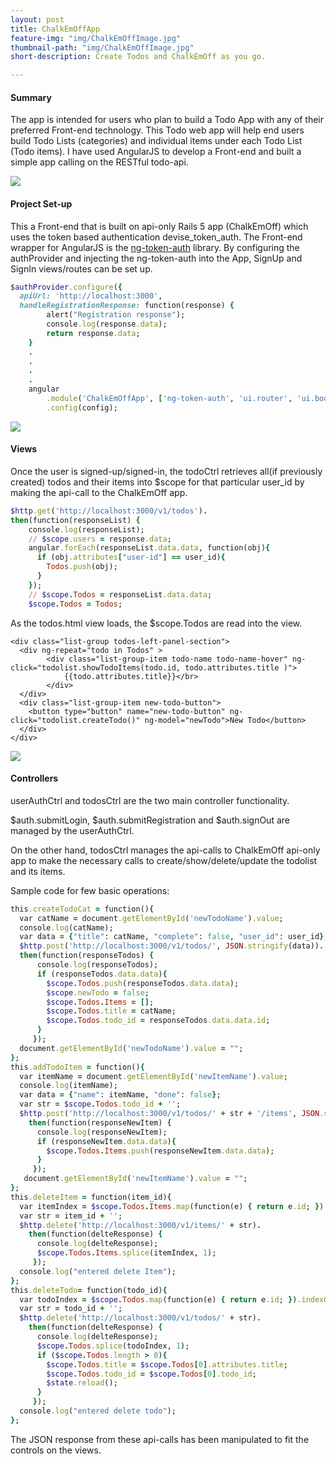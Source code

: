 ```yaml
---
layout: post
title: ChalkEmOffApp
feature-img: "img/ChalkEmOffImage.jpg"
thumbnail-path: "img/ChalkEmOffImage.jpg"
short-description: Create Todos and ChalkEmOff as you go.

---
```

#### Summary

The app is intended for users who plan to build a Todo App with any of their preferred Front-end technology.
This Todo web app will help end users build Todo Lists (categories) and individual items under each Todo List (Todo items).
I have used AngularJS to develop a Front-end and built a simple app calling on the RESTful todo-api.

![](/img/ChalkEmOffApp.png)


#### Project Set-up

This a Front-end that is built on api-only Rails 5 app (ChalkEmOff) which uses the token based authentication devise_token_auth. The Front-end wrapper for AngularJS is the [ng-token-auth](http://github.com/lynndylanhurley/ng-token-auth) library. By configuring the authProvider and injecting the ng-token-auth into the App, SignUp and SignIn views/routes can be set up.

```ruby
$authProvider.configure({
  apiUrl: 'http://localhost:3000',
  handleRegistrationResponse: function(response) {
        alert("Registration response");
        console.log(response.data);
        return response.data;
    }
    .
    .
    .
    .
    angular
        .module('ChalkEmOffApp', ['ng-token-auth', 'ui.router', 'ui.bootstrap'])
        .config(config);
```
![](/img/ChalkEmOffSignin.png)

#### Views
Once the user is signed-up/signed-in, the todoCtrl retrieves all(if previously created) todos and their items into $scope for that particular user_id by making the api-call to the ChalkEmOff app.
```ruby
$http.get('http://localhost:3000/v1/todos').
then(function(responseList) {
    console.log(responseList);
    // $scope.users = response.data;
    angular.forEach(responseList.data.data, function(obj){
      if (obj.attributes["user-id"] == user_id){
        Todos.push(obj);
      }
    });
    // $scope.Todos = responseList.data.data;
    $scope.Todos = Todos;
```
As the todos.html view loads, the $scope.Todos are read into the view.
```
<div class="list-group todos-left-panel-section">
  <div ng-repeat="todo in Todos" >
        <div class="list-group-item todo-name todo-name-hover" ng-click="todolist.showTodoItems(todo.id, todo.attributes.title )">
            {{todo.attributes.title}}</br>
        </div>
  </div>
  <div class="list-group-item new-todo-button">
    <button type="button" name="new-todo-button" ng-click="todolist.createTodo()" ng-model="newTodo">New Todo</button>
  </div>
</div>
```
![](/img/ChalkEmOffTodoList.png)

#### Controllers

userAuthCtrl and todosCtrl are the two main controller functionality.

$auth.submitLogin, $auth.submitRegistration and $auth.signOut are managed by the userAuthCtrl.

On the other hand, todosCtrl manages the api-calls to ChalkEmOff api-only app to make the necessary calls to create/show/delete/update the todolist and its items.

Sample code for few basic operations:
```ruby
this.createTodoCat = function(){
  var catName = document.getElementById('newTodoName').value;
  console.log(catName);
  var data = {"title": catName, "complete": false, "user_id": user_id};
  $http.post('http://localhost:3000/v1/todos/', JSON.stringify(data)).
  then(function(responseTodos) {
      console.log(responseTodos);
      if (responseTodos.data.data){
        $scope.Todos.push(responseTodos.data.data);
        $scope.newTodo = false;
        $scope.Todos.Items = [];
        $scope.Todos.title = catName;
        $scope.Todos.todo_id = responseTodos.data.data.id;
      }
     });
  document.getElementById('newTodoName').value = "";
};
this.addTodoItem = function(){
  var itemName = document.getElementById('newItemName').value;
  console.log(itemName);
  var data = {"name": itemName, "done": false};
  var str = $scope.Todos.todo_id + '';
  $http.post('http://localhost:3000/v1/todos/' + str + '/items', JSON.stringify(data)).
    then(function(responseNewItem) {
      console.log(responseNewItem);
      if (responseNewItem.data.data){
        $scope.Todos.Items.push(responseNewItem.data.data);
      }
     });
   document.getElementById('newItemName').value = "";
};
this.deleteItem = function(item_id){
  var itemIndex = $scope.Todos.Items.map(function(e) { return e.id; }).indexOf(item_id);
  var str = item_id + '';
  $http.delete('http://localhost:3000/v1/items/' + str).
    then(function(delteResponse) {
      console.log(delteResponse);
      $scope.Todos.Items.splice(itemIndex, 1);
     });
  console.log("entered delete Item");
};
this.deleteTodo= function(todo_id){
  var todoIndex = $scope.Todos.map(function(e) { return e.id; }).indexOf(todo_id);
  var str = todo_id + '';
  $http.delete('http://localhost:3000/v1/todos/' + str).
    then(function(delteResponse) {
      console.log(delteResponse);
      $scope.Todos.splice(todoIndex, 1);
      if ($scope.Todos.length > 0){
        $scope.Todos.title = $scope.Todos[0].attributes.title;
        $scope.Todos.todo_id = $scope.Todos[0].todo_id;
        $state.reload();
      }
     });
  console.log("entered delete todo");
};
```
The JSON response from these api-calls has been manipulated to fit the controls on the views.
